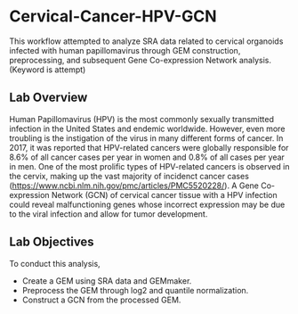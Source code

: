 # Cervical-Cancer-HPV-GCN
This workflow attempted to analyze SRA data related to cervical organoids infected with human papillomavirus through GEM construction, preprocessing, and subsequent Gene Co-expression Network analysis. (Keyword is attempt) 
## Lab Overview
Human Papillomavirus (HPV) is the most commonly sexually transmitted infection in the United States and endemic worldwide. However, even more troubling is the instigation of the virus in many different forms of cancer. In 2017, it was reported that HPV-related cancers were globally responsible for 8.6% of all cancer cases per year in women and 0.8% of all cases per year in men. One of the most prolific types of HPV-related cancers is observed in the cervix, making up the vast majority of incidenct cancer cases (https://www.ncbi.nlm.nih.gov/pmc/articles/PMC5520228/). A Gene Co-expression Network (GCN) of cervical cancer tissue with a HPV infection could reveal malfunctioning genes whose incorrect expression may be due to the viral infection and allow for tumor development. 
## Lab Objectives
To conduct this analysis, 
* Create a GEM using SRA data and GEMmaker.
* Preprocess the GEM through log2 and quantile normalization.
* Construct a GCN from the processed GEM.
